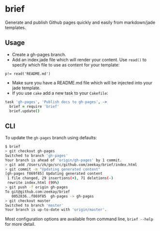 # brief
Generate and publish Github pages quickly and easily from markdown/jade
templates.

## Usage
- Create a gh-pages branch.
- Add an index.jade file which will render your content. Use `read()` to specify which file to use as content for your template:

```jade
p!= read('README.md')
```

- Make sure you have a README.md file which will be injected into your jade template.
- If you use `cake` add a new task to your `Cakefile`:

```coffeescript
task 'gh-pages', 'Publish docs to gh-pages', ->
  brief = require 'brief'
  brief.update()
```

## CLI
To update the `gh-pages` branch using defaults:

```bash
$ brief
> git checkout gh-pages
Switched to branch 'gh-pages'
Your branch is ahead of 'origin/gh-pages' by 1 commit.
> git add /Users/zk/go/src/github.com/zeekay/brief/index.html
> git commit -m "Updating generated content"
[gh-pages f869f85] Updating generated content
 1 file changed, 29 insertions(+), 71 deletions(-)
 rewrite index.html (99%)
> git push -f origin gh-pages
To git@github.com:zeekay/brief
   0052836..f869f85  gh-pages -> gh-pages
> git checkout master
Switched to branch 'master'
Your branch is up-to-date with 'origin/master'.
```

Most configuration options are available from command line, `brief --help` for
more detail.
